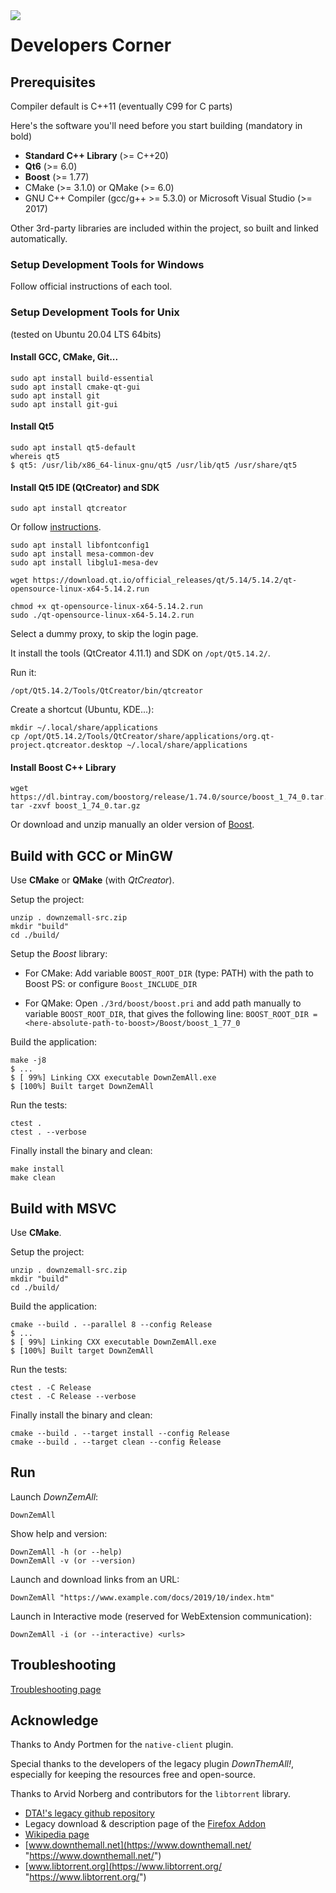 <img align="left" src="./src/resources/logo/icon64.png">

# Developers Corner

## Prerequisites

Compiler default is C++11 (eventually C99 for C parts)

Here's the software you'll need before you start building (mandatory in bold)

- **Standard C++ Library** (>= C++20)
- **Qt6** (>= 6.0)
- **Boost** (>= 1.77)
- CMake (>= 3.1.0) or QMake (>= 6.0)
- GNU C++ Compiler (gcc/g++ >= 5.3.0)
  or Microsoft Visual Studio (>= 2017)

Other 3rd-party libraries are included within the project, so built and linked
automatically.


### Setup Development Tools for Windows

Follow official instructions of each tool.


### Setup Development Tools for Unix

(tested on Ubuntu 20.04 LTS 64bits)

#### Install GCC, CMake, Git...

    sudo apt install build-essential
    sudo apt install cmake-qt-gui
    sudo apt install git
    sudo apt install git-gui
    
#### Install Qt5

    sudo apt install qt5-default
    whereis qt5
    $ qt5: /usr/lib/x86_64-linux-gnu/qt5 /usr/lib/qt5 /usr/share/qt5
    
#### Install Qt5 IDE (QtCreator) and SDK

    sudo apt install qtcreator
    
Or follow [instructions](https://wiki.qt.io/Install_Qt_6_on_Ubuntu
"https://wiki.qt.io/Install_Qt_6_on_Ubuntu").

    sudo apt install libfontconfig1
    sudo apt install mesa-common-dev
    sudo apt install libglu1-mesa-dev
    
    wget https://download.qt.io/official_releases/qt/5.14/5.14.2/qt-opensource-linux-x64-5.14.2.run

    chmod +x qt-opensource-linux-x64-5.14.2.run
    sudo ./qt-opensource-linux-x64-5.14.2.run

Select a dummy proxy, to skip the login page.

It install the tools (QtCreator 4.11.1) and SDK on `/opt/Qt5.14.2/`.

Run it:

    /opt/Qt5.14.2/Tools/QtCreator/bin/qtcreator

Create a shortcut (Ubuntu, KDE...):

    mkdir ~/.local/share/applications
    cp /opt/Qt5.14.2/Tools/QtCreator/share/applications/org.qt-project.qtcreator.desktop ~/.local/share/applications



#### Install Boost C++ Library

    wget https://dl.bintray.com/boostorg/release/1.74.0/source/boost_1_74_0.tar.gz
    tar -zxvf boost_1_74_0.tar.gz


Or download and unzip manually an older version of [Boost](https://www.boost.org/users/history/).


## Build with GCC or MinGW

Use **CMake** or **QMake** (with *QtCreator*).

Setup the project:

    unzip . downzemall-src.zip
    mkdir "build"
    cd ./build/

Setup the *Boost* library:

- For CMake:
    Add variable `BOOST_ROOT_DIR` (type: PATH) with the path to Boost
    PS: or configure `Boost_INCLUDE_DIR`
    
- For QMake:
    Open `./3rd/boost/boost.pri`
    and add path manually to variable `BOOST_ROOT_DIR`,
    that gives the following line: 
    `BOOST_ROOT_DIR = <here-absolute-path-to-boost>/Boost/boost_1_77_0`



Build the application:

    make -j8
    $ ...
    $ [ 99%] Linking CXX executable DownZemAll.exe
    $ [100%] Built target DownZemAll


Run the tests:

    ctest .
    ctest . --verbose


Finally install the binary and clean:

    make install
    make clean


## Build with MSVC

Use **CMake**.

Setup the project:

    unzip . downzemall-src.zip
    mkdir "build"
    cd ./build/


Build the application:

    cmake --build . --parallel 8 --config Release
    $ ...
    $ [ 99%] Linking CXX executable DownZemAll.exe
    $ [100%] Built target DownZemAll


Run the tests:

    ctest . -C Release
    ctest . -C Release --verbose


Finally install the binary and clean:

    cmake --build . --target install --config Release
    cmake --build . --target clean --config Release


## Run

Launch *DownZemAll*:

    DownZemAll

Show help and version:

    DownZemAll -h (or --help)
    DownZemAll -v (or --version)

Launch and download links from an URL:

    DownZemAll "https://www.example.com/docs/2019/10/index.htm"


Launch in Interactive mode (reserved for WebExtension communication):

    DownZemAll -i (or --interactive) <urls>


## Troubleshooting

[Troubleshooting page](TROUBLESHOOTING.md "TROUBLESHOOTING.md")


## Acknowledge

Thanks to Andy Portmen for the `native-client` plugin.

Special thanks to the developers of the legacy plugin *DownThemAll!*, especially for keeping the resources free and open-source.

Thanks to Arvid Norberg and contributors for the `libtorrent` library.

 - [DTA!'s legacy github repository](https://github.com/downthemall/downthemall "https://github.com/downthemall/downthemall")
 - Legacy download & description page of the [Firefox Addon](https://addons.mozilla.org/en-US/firefox/addon/downthemall/ "https://addons.mozilla.org/en-US/firefox/addon/downthemall/")
 - [Wikipedia page](https://en.wikipedia.org/wiki/DownThemAll! "https://en.wikipedia.org/wiki/DownThemAll!") 
 - [www.downthemall.net](https://www.downthemall.net/ "https://www.downthemall.net/")
 - [www.libtorrent.org](https://www.libtorrent.org/ "https://www.libtorrent.org/")


